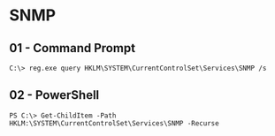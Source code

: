 # SNMP

## 01 - Command Prompt

```
C:\> reg.exe query HKLM\SYSTEM\CurrentControlSet\Services\SNMP /s
```

## 02 - PowerShell

```
PS C:\> Get-ChildItem -Path HKLM:\SYSTEM\CurrentControlSet\Services\SNMP -Recurse
```